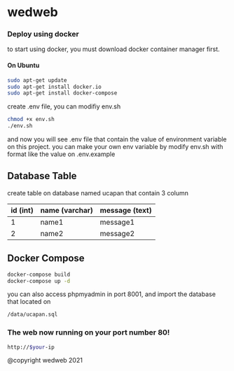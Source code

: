 # wedweb

### Deploy using docker

to start using docker, you must download docker container manager first.
#### On Ubuntu
```bash
sudo apt-get update
sudo apt-get install docker.io
sudo apt-get install docker-compose
```

create .env file, you can modifiy env.sh
```bash
chmod +x env.sh
./env.sh
```
and now you will see .env file that contain the value of environment variable on this project. you can make your own env variable by modify env.sh with format like the value on .env.example

## Database Table

create table on database named ucapan that contain 3 column

| id (int) | name (varchar) | message (text) |
|----------|----------------|----------------|
| 1        | name1          | message1       |
| 2        | name2          | message2       |

## Docker Compose

```bash
docker-compose build
docker-compose up -d
```
you can also access phpmyadmin in port 8001, and import the database that located on 

```bash 
/data/ucapan.sql
```

### The web now running on your port number 80!
```bash
http://$your-ip
```

@copyright wedweb 2021